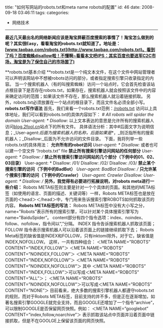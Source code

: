 title: "如何写网站的robots.txt和meta name robots的配置"
id: 46
date: 2008-09-18 03:46:11
tags: 
categories: 
- 网络技术
---

**最近几天最出名的网络新闻应该是淘宝屏蔽百度搜索的事情了！淘宝怎么做到的呢？其实很Easy，看看淘宝的robots.txt就知道了。地址是：[www.taobao.com/robots.txt](http://www.taobao.com/robots.txt)。看到了吗？百度蜘蛛disallow啦！不懂啊~看看本文吧(PS：其实百度也要进军C2C市场，淘宝是为了保住自己的市场罢了)**

**robots.txt基本介绍
**robots.txt是一个纯文本文件，在这个文件中网站管理者可以声明该网站中不想被robots访问的部分，或者指定搜索引擎只收录指定的内容。
当一个搜索机器人（有的叫搜索蜘蛛）访问一个站点时，它会首先检查该站点根目录下是否存在robots.txt，如果存在，搜索机器人就会按照该文件中的内容来确定访问的范围；如果该文件不存在，那么搜索机器人就沿着链接抓取。
另外，robots.txt必须放置在一个站点的根目录下，而且文件名必须全部小写。
**robots.txt写作语法**
首先，我们来看一个robots.txt范例：[/robots.txt](/robots.txt)
访问以上具体地址，我们可以看到robots.txt的具体内容如下：
_# All robots will spider the domain_
_User-agent: *
Disallow:_
以上文本表达的意思是允许所有的搜索机器人访问[blog.2fool.cn](/)站点下的所有文件。
具体语法分析：其中#后面文字为说明信息；_User-agent:_后面为搜索机器人的名称，后面如果是_*，_则泛指所有的搜索机器人；_Disallow:_后面为不允许访问的文件目录。
下面，我将列举一些robots.txt的具体用法：
**允许所有的robot访问**
_User-agent: *
Disallow:_
或者也可以建一个空文件 “/robots.txt” file
**禁止所有搜索引擎访问网站的任何部分**
_User-agent: *
Disallow: /_
**禁止所有搜索引擎访问网站的几个部分（下例中的01、02、03目录）**
User-agent: *
Disallow: /01/
Disallow: /02/
Disallow: /03/
**禁止某个搜索引擎的访问（下例中的BadBot）**
_User-agent: BadBot
Disallow: /_
**只允许某个搜索引擎的访问（下例中的Crawler）**
_User-agent: Crawler
Disallow:_
_User-agent: *
Disallow: /_
**另外，我觉得有必要进行拓展说明，对robots meta进行一些介绍：**
Robots META标签则主要是针对一个个具体的页面。和其他的META标签（如使用的语言、页面的描述、关键词等）一样，Robots META标签也是放在页面的＜head＞＜/head＞中，专门用来告诉搜索引擎ROBOTS如何抓取该页的内容。
**Robots META标签的写法：**
Robots META标签中没有大小写之分，name=”Robots”表示所有的搜索引擎，可以针对某个具体搜索引擎写为name=”BaiduSpider”。 content部分有四个指令选项：index、noindex、follow、nofollow，指令间以“,”分隔。
INDEX 指令告诉搜索机器人抓取该页面；
FOLLOW 指令表示搜索机器人可以沿着该页面上的链接继续抓取下去；
Robots Meta标签的缺省值是INDEX和FOLLOW，只有inktomi除外，对于它，缺省值是INDEX,NOFOLLOW。
这样，一共有四种组合：
＜META NAME=”ROBOTS” CONTENT=”INDEX,FOLLOW”＞
＜META NAME=”ROBOTS” CONTENT=”NOINDEX,FOLLOW”＞
＜META NAME=”ROBOTS” CONTENT=”INDEX,NOFOLLOW”＞
＜META NAME=”ROBOTS” CONTENT=”NOINDEX,NOFOLLOW”＞
其中
＜META NAME=”ROBOTS” CONTENT=”INDEX,FOLLOW”＞可以写成＜META NAME=”ROBOTS” CONTENT=”ALL”＞；
＜META NAME=”ROBOTS” CONTENT=”NOINDEX,NOFOLLOW”＞可以写成＜META NAME=”ROBOTS” CONTENT=”NONE”＞
目前看来，绝大多数的搜索引擎机器人都遵守robots.txt的规则，而对于Robots META标签，目前支持的并不多，但是正在逐渐增加，如著名搜索引擎GOOGLE就完全支持，而且GOOGLE还增加了一个指令“archive”，可以限制GOOGLE是否保留网页快照。例如：
＜META NAME=”googlebot” CONTENT=”index,follow,noarchive”＞
表示抓取该站点中页面并沿着页面中链接抓取，但是不在GOOLGE上保留该页面的网页快照。